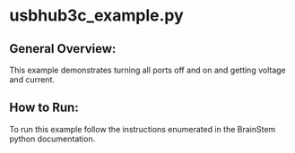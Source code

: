 usbhub3c_example.py
========================

General Overview:
-----------------
This example demonstrates turning all ports off and on and getting voltage and current.

How to Run:
-----------
To run this example follow the instructions enumerated in the BrainStem python documentation.
